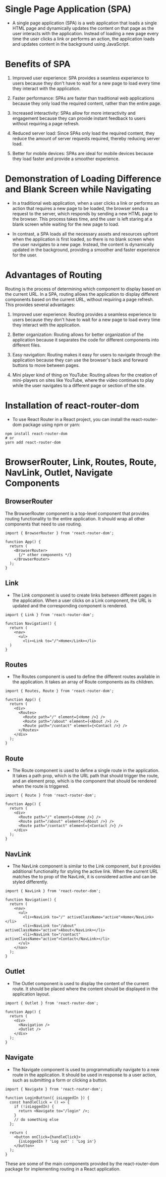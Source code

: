 # Single Page Application (SPA)

- A single page application (SPA) is a web application that loads a single HTML page and dynamically updates the content on that page as the user interacts with the application. Instead of loading a new page every time the user clicks a link or performs an action, the application loads and updates content in the background using JavaScript.

# Benefits of SPA

1. Improved user experience: SPA provides a seamless experience to users because they don't have to wait for a new page to load every time they interact with the application.

2. Faster performance: SPAs are faster than traditional web applications because they only load the required content, rather than the entire page.

3. Increased interactivity: SPAs allow for more interactivity and engagement because they can provide instant feedback to users without requiring a page refresh.

4. Reduced server load: Since SPAs only load the required content, they reduce the amount of server requests required, thereby reducing server load.

5. Better for mobile devices: SPAs are ideal for mobile devices because they load faster and provide a smoother experience.

# Demonstration of Loading Difference and Blank Screen while Navigating

- In a traditional web application, when a user clicks a link or performs an action that requires a new page to be loaded, the browser sends a request to the server, which responds by sending a new HTML page to the browser. This process takes time, and the user is left staring at a blank screen while waiting for the new page to load.

- In contrast, a SPA loads all the necessary assets and resources upfront when the application is first loaded, so there is no blank screen when the user navigates to a new page. Instead, the content is dynamically updated in the background, providing a smoother and faster experience for the user.

# Advantages of Routing

Routing is the process of determining which component to display based on the current URL. In a SPA, routing allows the application to display different components based on the current URL, without requiring a page refresh. This provides several advantages:

1. Improved user experience: Routing provides a seamless experience to users because they don't have to wait for a new page to load every time they interact with the application.

2. Better organization: Routing allows for better organization of the application because it separates the code for different components into different files.

3. Easy navigation: Routing makes it easy for users to navigate through the application because they can use the browser's back and forward buttons to move between pages.

4. Mini player kind of thing on YouTube: Routing allows for the creation of mini-players on sites like YouTube, where the video continues to play while the user navigates to a different page or section of the site.

# Installation of react-router-dom

- To use React Router in a React project, you can install the react-router-dom package using npm or yarn:

```
npm install react-router-dom
# or
yarn add react-router-dom
```

# BrowserRouter, Link, Routes, Route, NavLink, Outlet, Navigate Components

## BrowserRouter
The BrowserRouter component is a top-level component that provides routing functionality to the entire application. It should wrap all other components that need to use routing.

```
import { BrowserRouter } from 'react-router-dom';

function App() {
  return (
    <BrowserRouter>
      {/* other components */}
    </BrowserRouter>
  );
}
```

## Link
- The Link component is used to create links between different pages in the application. When a user clicks on a Link component, the URL is updated and the corresponding component is rendered.


```
import { Link } from 'react-router-dom';

function Navigation() {
  return (
    <nav>
      <ul>
        <li><Link to="/">Home</Link></li>
  )
}
```

## Routes
- The Routes component is used to define the different routes available in the application. It takes an array of Route components as its children.

```
import { Routes, Route } from 'react-router-dom';

function App() {
  return (
    <div>
      <Routes>
        <Route path="/" element={<Home />} />
        <Route path="/about" element={<About />} />
        <Route path="/contact" element={<Contact />} />
      </Routes>
    </div>
  );
}
```
## Route

- The Route component is used to define a single route in the application. It takes a path prop, which is the URL path that should trigger the route, and an element prop, which is the component that should be rendered when the route is triggered.

```
import { Route } from 'react-router-dom';

function App() {
  return (
    <div>
      <Route path="/" element={<Home />} />
      <Route path="/about" element={<About />} />
      <Route path="/contact" element={<Contact />} />
    </div>
  );
}
```
## NavLink

- The NavLink component is similar to the Link component, but it provides additional functionality for styling the active link. When the current URL matches the to prop of the NavLink, it is considered active and can be styled differently.

```
import { NavLink } from 'react-router-dom';

function Navigation() {
  return (
    <nav>
      <ul>
        <li><NavLink to="/" activeClassName="active">Home</NavLink></li>
        <li><NavLink to="/about" activeClassName="active">About</NavLink></li>
        <li><NavLink to="/contact" activeClassName="active">Contact</NavLink></li>
      </ul>
    </nav>
  );
}
```
## Outlet

- The Outlet component is used to display the content of the current route. It should be placed where the content should be displayed in the application layout.

```
import { Outlet } from 'react-router-dom';

function App() {
  return (
    <div>
      <Navigation />
      <Outlet />
    </div>
  );
}
```
## Navigate

- The Navigate component is used to programmatically navigate to a new route in the application. It should be used in response to a user action, such as submitting a form or clicking a button.

```
import { Navigate } from 'react-router-dom';

function LoginButton({ isLoggedIn }) {
  const handleClick = () => {
    if (!isLoggedIn) {
      return <Navigate to="/login" />;
    }
    // do something else
  };

  return (
    <button onClick={handleClick}>
      {isLoggedIn ? 'Log out' : 'Log in'}
    </button>
  );
}
```
These are some of the main components provided by the react-router-dom package for implementing routing in a React application.